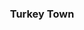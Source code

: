 ---
class: "col-sm-6 col-md-4 grid-item illustrator indesign"
image: assets/images/portfolio/indesign/004sm.jpg
link: "discipline/indesign_projects.html#turkey_town"
focus: Book Cover
name: Turkey Town
description: An exercise in integrating Illustrator and InDesign.

id: "turkey_town"
title: <h3>Turkey Town</h3>
description_long: <p>This project was produced for the my Computer Illustration class as an exercise in integrating Illustrator and InDesign.</p>
imagelinks: 
    /assets/images/portfolio/indesign/004.jpg
images: 
    /assets/images/portfolio/indesign/004sm.jpg
foci: 
    Value tracing
    Layout
    Textures and Vector images
---